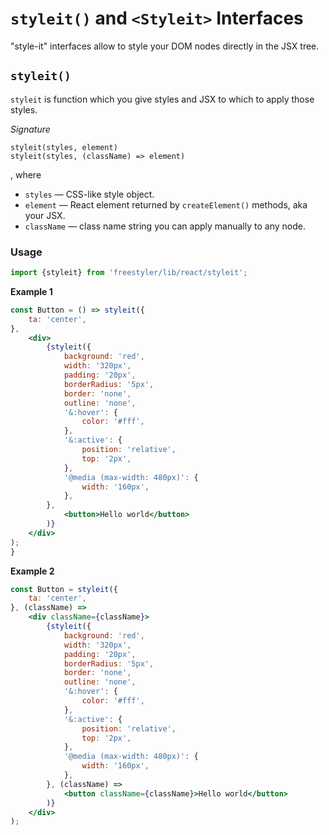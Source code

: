 # `styleit()` and `<Styleit>` Interfaces

"style-it" interfaces allow to style your DOM nodes directly in the JSX tree.


## `styleit()`

`styleit` is function which you give styles and JSX to which to apply those styles.

*Signature*

```tsx
styleit(styles, element)
styleit(styles, (className) => element)
```

, where

  - `styles` &mdash; CSS-like style object.
  - `element` &mdash; React element returned by `createElement()` methods, aka your JSX.
  - `className` &mdash; class name string you can apply manually to any node.


### Usage

```js
import {styleit} from 'freestyler/lib/react/styleit';
```

__Example 1__

```jsx
const Button = () => styleit({
    ta: 'center',
},
    <div>
        {styleit({
            background: 'red',
            width: '320px',
            padding: '20px',
            borderRadius: '5px',
            border: 'none',
            outline: 'none',
            '&:hover': {
                color: '#fff',
            },
            '&:active': {
                position: 'relative',
                top: '2px',
            },
            '@media (max-width: 480px)': {
                width: '160px',
            },
        },
            <button>Hello world</button>
        )}
    </div>
);
}
```

__Example 2__

```jsx
const Button = styleit({
    ta: 'center',
}, (className) =>
    <div className={className}>
        {styleit({
            background: 'red',
            width: '320px',
            padding: '20px',
            borderRadius: '5px',
            border: 'none',
            outline: 'none',
            '&:hover': {
                color: '#fff',
            },
            '&:active': {
                position: 'relative',
                top: '2px',
            },
            '@media (max-width: 480px)': {
                width: '160px',
            },
        }, (className) =>
            <button className={className}>Hello world</button>
        )}
    </div>
);
```
